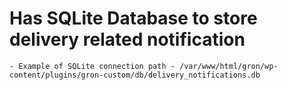 # Has SQLite Database to store delivery related notification
    - Example of SQLite connection path - /var/www/html/gron/wp-content/plugins/gron-custom/db/delivery_notifications.db

